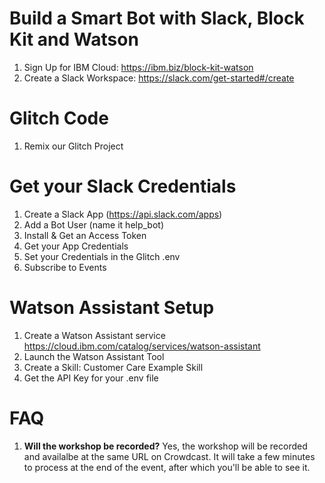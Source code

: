 # Build a Smart Bot with Slack, Block Kit and Watson

1. Sign Up for IBM Cloud: https://ibm.biz/block-kit-watson
1. Create a Slack Workspace: https://slack.com/get-started#/create

# Glitch Code

1. Remix our Glitch Project

# Get your Slack Credentials

1. Create a Slack App (https://api.slack.com/apps)
1. Add a Bot User (name it help_bot)
1. Install & Get an Access Token
1. Get your App Credentials
1. Set your Credentials in the Glitch .env
1. Subscribe to Events

# Watson Assistant Setup

1. Create a Watson Assistant service https://cloud.ibm.com/catalog/services/watson-assistant
1. Launch the Watson Assistant Tool
1. Create a Skill: Customer Care Example Skill
1. Get the API Key for your .env file


# FAQ

1. **Will the workshop be recorded?** Yes, the workshop will be recorded and availalbe at the same URL on Crowdcast. It will take a few minutes to process at the end of the event, after which you'll be able to see it.
